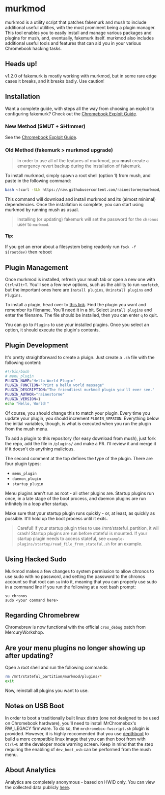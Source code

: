 # murkmod

murkmod is a utility script that patches fakemurk and mush to include additional useful utilities, with the most prominent being a plugin manager. This tool enables you to easily install and manage various packages and plugins for mush, and, eventually, fakemurk itself. murkmod also includes additional useful tools and features that can aid you in your various Chromebook hacking tasks.

## Heads up!

v1.2.0 of fakemurk is mostly working with murkmod, but in some rare edge cases it breaks, and it breaks badly. Use caution!

## Installation

Want a complete guide, with steps all the way from choosing an exploit to configuring fakemurk? Check out the [Chromebook Exploit Guide](https://chromebook-guide.github.io/).

### New Method (SMUT + SH1mmer)

See the [Chromebook Exploit Guide](https://chromebook-guide.github.io/).

### Old Method (fakemurk > murkmod upgrade)

> In order to use all of the features of murkmod, you **must** create a emergency revert backup during the installation of fakemurk.

To install murkmod, simply spawn a root shell (option 1) from mush, and paste in the following command:

```sh
bash <(curl -SLk https://raw.githubusercontent.com/rainestorme/murkmod/main/murkmod.sh)
```

This command will download and install murkmod and its (almost minimal) dependencies. Once the installation is complete, you can start using murkmod by running mush as usual.

> Installing (or updating) fakemurk will set the password for the `chronos` user to `murkmod`.

#### Tip:
If you get an error about a filesystem being readonly run
`fsck -f $(rootdev)`
then reboot



## Plugin Management
Once murkmod is installed, refresh your mush tab or open a new one with `Ctrl+Alt+T`. You'll see a few new options, such as the ability to run `neofetch`, but the important ones here are `Install plugins`, `Uninstall plugins` and `Plugins`.

To install a plugin, head over to [this link](https://github.com/rainestorme/murkmod/tree/main/plugins). Find the plugin you want and remember its filename. You'll need it in a bit. Select `Install plugins` and enter the filename. The file should be installed, then you can enter `q` to quit.

You can go to `Plugins` to use your installed plugins. Once you select an option, it should execute the plugin's contents.

## Plugin Development
It's pretty straightforward to create a pluign. Just create a `.sh` file with the following content:

```sh
#!/bin/bash
# menu_plugin
PLUGIN_NAME="Hello World Plugin"
PLUGIN_FUNCTION="Print a hello world message"
PLUGIN_DESCRIPTION="The friendliest murkmod plugin you'll ever see."
PLUGIN_AUTHOR="rainestorme"
PLUGIN_VERSION=1
echo "Hello, World!"
```

Of course, you should change this to match your plugin. Every time you update your plugin, you should increment `PLUGIN_VERSION`. Everything below the initial variables, though, is what is executed when you run the plugin from the mush menu.

To add a plugin to this repository (for easy download from mush), just fork the repo, add the file in `/plugins/` and make a PR. I'll review it and merge it if it doesn't do anything malicious.

The second comment at the top defines the type of the plugin. There are four plugin types:

- `menu_plugin`
- `daemon_plugin`
- `startup_plugin`

Menu plugins aren't run as root - all other plugins are. Startup plugins run once, in a late stage of the boot process, and daemon plugins are run infinitely in a loop after startup.

Make sure that your startup plugin runs quickly - or, at least, as quickly as possible. It'll hold up the boot process until it exits. 

> Careful! If your startup plugin tries to use /mnt/stateful_partition, it will crash! Startup plugins are run before stateful is mounted. If your startup plugin needs to access stateful, see `example-plugins/startup/read_file_from_stateful.sh` for an example.

## Using Hacked Sudo

Murkmod makes a few changes to system permission to allow chronos to use sudo with no password, and setting the password to the chronos account so that root can `su` into it, meaning that you can properly use sudo in a command line if you run the following at a root bash prompt:

```
su chronos
sudo <your command here>
```

## Regarding Chromebrew

Chromebrew is now functional with the official `cros_debug` patch from MercuryWorkshop.

## Are your menu plugins no longer showing up after updating?

Open a root shell and run the following commands:

```sh
rm /mnt/stateful_partition/murkmod/plugins/*
exit
```

Now, reinstall all plugins you want to use.

## Notes on USB Boot

In order to boot a traditionally built linux distro (one not designed to be used on Chromebook hardware), you'll need to install MrChromebox's RW_LEGACY firmware. To do so, the `mrchromebox-fwscript.sh` plugin is provided. However, it is highly reccomended that you use [depthboot](https://eupnea-linux.github.io/docs/depthboot/requirements) to build a more compatible linux image that you can then boot from with `Ctrl+U` at the developer mode warning screen. Keep in mind that the step requiring the enabling of `dev_boot_usb` can be performed from the mush menu.

## About Analytics

Analytics are completely anonymous - based on HWID only. You can view the collected data publicly [here](https://murkmod-analytics.besthaxer.repl.co/).
